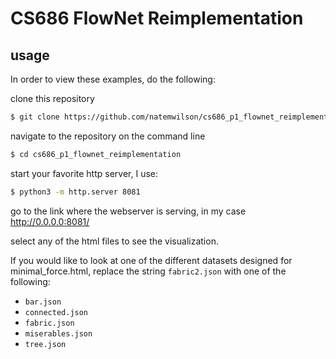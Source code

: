 # CS686 FlowNet Reimplementation

## usage

In order to view these examples, do the following:

clone this repository
```bash
$ git clone https://github.com/natemwilson/cs686_p1_flownet_reimplementation.git
```

navigate to the repository on the command line
```bash
$ cd cs686_p1_flownet_reimplementation
```

start your favorite http server, I use:
```bash
$ python3 -m http.server 8081
```

go to the link where the webserver is serving, in my case http://0.0.0.0:8081/

select any of the html files to see the visualization.

If you would like to look at one of the different datasets designed for minimal_force.html, replace the string `fabric2.json` with one of the following:
  * `bar.json`
  * `connected.json`
  * `fabric.json`
  * `miserables.json`
  * `tree.json`